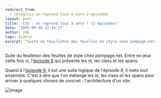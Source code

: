 ```yaml
---
redirect_from:
  - /blog/css-on-reprend-tout-a-zero-2-episodes
layout: post
title: 'CSS : on reprend tout à zéro ! (2 épisodes)'
date: '2005-09-16 12:16:17'
author: j0k
tags: blabla
excerpt: "Suite du feuilleton des feuilles de style chez pompage.net.   Entre en jeux cette fois ci, l'[épisode 8](http://pompage.net/pompe/cssdezero-8/) qui présente les id, les class et les spans.  \n  \nQuand à l'[épisode 9](http://pompage.net/pompe/cssdezero-9/), il est une suite logique de l'épisode 8, il mets tout ensemble. C'est à dire que l'on      …"
---
```


Suite du feuilleton des feuilles de style chez pompage.net.   Entre en jeux cette fois ci, l'[épisode 8](http://pompage.net/pompe/cssdezero-8/) qui présente les id, les class et les spans.

Quand à l'[épisode 9](http://pompage.net/pompe/cssdezero-9/), il est une suite logique de l'épisode 8, il mets tout ensemble. C'est à dire que l'on mélange les id, les class et les spans pour arriver à quelques choses de concret : l'architecture d'un site.

 ![image](https://pompage.net/IMG/gif/threecols_fr.gif)

